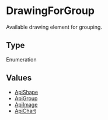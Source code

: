 # DrawingForGroup

Available drawing element for grouping.

## Type

Enumeration

## Values

- [ApiShape](../../ApiShape/ApiShape.md)
- [ApiGroup](../../ApiGroup/ApiGroup.md)
- [ApiImage](../../ApiImage/ApiImage.md)
- [ApiChart](../../ApiChart/ApiChart.md)
